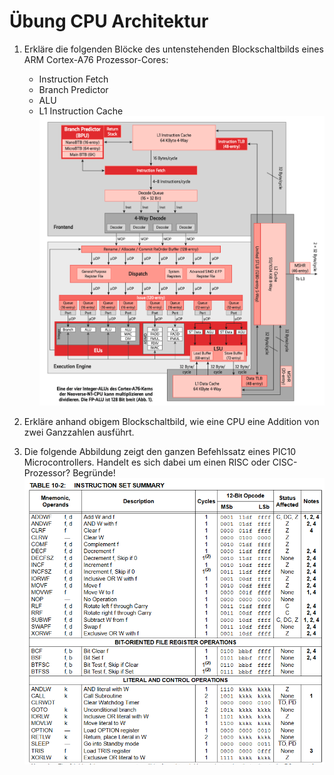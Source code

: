# Übung CPU Architektur

1. Erkläre die folgenden Blöcke des untenstehenden Blockschaltbilds eines ARM Cortex-A76 Prozessor-Cores:
    - Instruction Fetch
    - Branch Predictor
    - ALU
    - L1 Instruction Cache
      ![cortex_a76.png](cortex_a76.png)
2. Erkläre anhand obigem Blockschaltbild, wie eine CPU eine Addition von zwei Ganzzahlen ausführt.

3. Die folgende Abbildung zeigt den ganzen Befehlssatz eines PIC10 Microcontrollers.
   Handelt es sich dabei um einen RISC oder CISC-Prozessor? Begründe!
   ![PIC10InstructionSet.png](PIC10InstructionSet.png)
